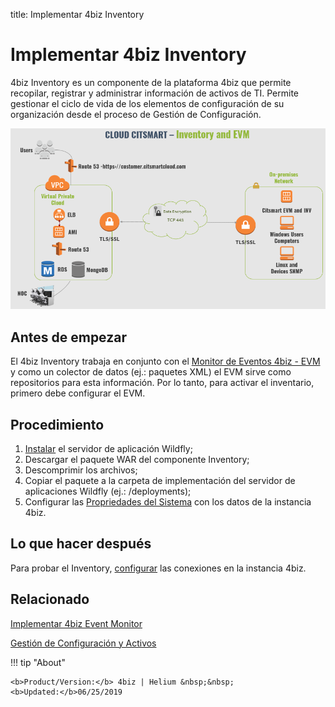 
title: Implementar 4biz Inventory

# Implementar 4biz Inventory

4biz Inventory es un componente de la plataforma 4biz que permite recopilar, registrar y administrar información de activos de TI. Permite gestionar el ciclo de vida de los elementos de configuración de su organización desde el proceso de Gestión de Configuración.

![Arquitectura 4biz EVM y INV](images/cloud-arch-inv-evm.png)

Antes de empezar
-------------

El 4biz Inventory trabaja en conjunto con el [Monitor de Eventos 4biz - EVM][1] y como un colector de datos (ej.: paquetes XML) el EVM sirve como repositorios para esta información. Por lo tanto, para activar el inventario, primero debe configurar el EVM.  


## Procedimiento


1. [Instalar][2] el servidor de aplicación Wildfly;
2. Descargar el paquete WAR del componente Inventory;
3. Descomprimir los archivos;  
4. Copiar el paquete a la carpeta de implementación del servidor de aplicaciones Wildfly (ej.: /deployments);  
5. Configurar las [Propriedades del Sistema][3] con los datos de la instancia 4biz.

## Lo que hacer después

Para probar el Inventory, [configurar][4] las conexiones en la instancia 4biz.

## Relacionado

[Implementar 4biz Event Monitor][5]

[Gestión de Configuración y Activos][6]


!!! tip "About"

    <b>Product/Version:</b> 4biz | Helium &nbsp;&nbsp;
    <b>Updated:</b>06/25/2019

[1]:/es-es/4biz-helium/additional-features/add-ons/event-monitor.html
[2]:/es-es/4biz-helium/get-started/installation-and-upgrade/perform-installation.html
[3]:/es-es/4biz-helium/get-started/installation-and-upgrade/perform-installation.html#configuracion-del-system-properties
[4]:/es-es/4biz-helium/processes/event/configuration/set-inventory-connection.html
[5]:/es-es/4biz-helium/additional-features/add-ons/event-monitor.html
[6]:/es-es/4biz-helium/processes/configuration/overview.html

